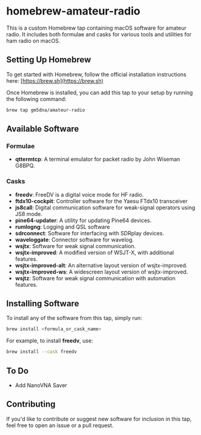# homebrew-amateur-radio

This is a custom Homebrew tap containing macOS software for amateur radio. It includes both formulae and casks for various tools and utilities for ham radio on macOS.

## Setting Up Homebrew

To get started with Homebrew, follow the official installation instructions here: [https://brew.sh](https://brew.sh)

Once Homebrew is installed, you can add this tap to your setup by running the following command:

```bash
brew tap gm5dna/amateur-radio
```

## Available Software

### Formulae
- **qttermtcp**: A terminal emulator for packet radio by John Wiseman G8BPQ.

### Casks
- **freedv**: FreeDV is a digital voice mode for HF radio.
- **ftdx10-cockpit**: Controller software for the Yaesu FTdx10 transceiver
- **js8call**: Digital communication software for weak-signal operators using JS8 mode.
- **pine64-updater**: A utility for updating Pine64 devices.
- **rumlogng**: Logging and QSL software
- **sdrconnect**: Software for interfacing with SDRplay devices.
- **waveloggate**: Connector software for wavelog.
- **wsjtx**: Software for weak signal communication.
- **wsjtx-improved**: A modified version of WSJT-X, with additional features.
- **wsjtx-improved-alt**: An alternative layout version of wsjtx-improved.
- **wsjtx-improved-ws**: A widescreen layout version of wsjtx-improved.
- **wsjtz**: Software for weak signal communication with automation features.

## Installing Software

To install any of the software from this tap, simply run:

```bash
brew install <formula_or_cask_name>
```

For example, to install **freedv**, use:

```bash
brew install --cask freedv
```

## To Do
- Add NanoVNA Saver

## Contributing

If you'd like to contribute or suggest new software for inclusion in this tap, feel free to open an issue or a pull request.